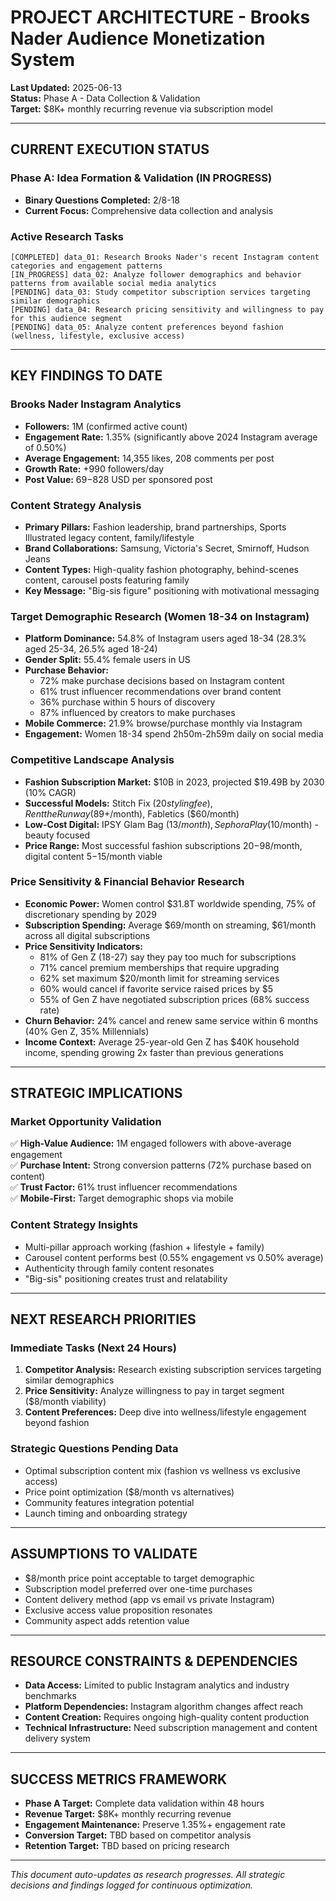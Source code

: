 # PROJECT ARCHITECTURE - Brooks Nader Audience Monetization System

**Last Updated:** 2025-06-13  
**Status:** Phase A - Data Collection & Validation  
**Target:** $8K+ monthly recurring revenue via subscription model

---

## CURRENT EXECUTION STATUS

### **Phase A: Idea Formation & Validation** (IN PROGRESS)
- **Binary Questions Completed:** 2/8-18
- **Current Focus:** Comprehensive data collection and analysis

### **Active Research Tasks**
```
[COMPLETED] data_01: Research Brooks Nader's recent Instagram content categories and engagement patterns
[IN_PROGRESS] data_02: Analyze follower demographics and behavior patterns from available social media analytics  
[PENDING] data_03: Study competitor subscription services targeting similar demographics
[PENDING] data_04: Research pricing sensitivity and willingness to pay for this audience segment
[PENDING] data_05: Analyze content preferences beyond fashion (wellness, lifestyle, exclusive access)
```

---

## KEY FINDINGS TO DATE

### **Brooks Nader Instagram Analytics**
- **Followers:** 1M (confirmed active count)
- **Engagement Rate:** 1.35% (significantly above 2024 Instagram average of 0.50%)
- **Average Engagement:** 14,355 likes, 208 comments per post
- **Growth Rate:** +990 followers/day
- **Post Value:** $69-$828 USD per sponsored post

### **Content Strategy Analysis**
- **Primary Pillars:** Fashion leadership, brand partnerships, Sports Illustrated legacy content, family/lifestyle
- **Brand Collaborations:** Samsung, Victoria's Secret, Smirnoff, Hudson Jeans
- **Content Types:** High-quality fashion photography, behind-scenes content, carousel posts featuring family
- **Key Message:** "Big-sis figure" positioning with motivational messaging

### **Target Demographic Research (Women 18-34 on Instagram)**
- **Platform Dominance:** 54.8% of Instagram users aged 18-34 (28.3% aged 25-34, 26.5% aged 18-24)
- **Gender Split:** 55.4% female users in US
- **Purchase Behavior:**
  - 72% make purchase decisions based on Instagram content
  - 61% trust influencer recommendations over brand content
  - 36% purchase within 5 hours of discovery
  - 87% influenced by creators to make purchases
- **Mobile Commerce:** 21.9% browse/purchase monthly via Instagram
- **Engagement:** Women 18-34 spend 2h50m-2h59m daily on social media

### **Competitive Landscape Analysis**
- **Fashion Subscription Market:** $10B in 2023, projected $19.49B by 2030 (10% CAGR)
- **Successful Models:** Stitch Fix ($20 styling fee), Rent the Runway ($89+/month), Fabletics ($60/month)
- **Low-Cost Digital:** IPSY Glam Bag ($13/month), Sephora Play ($10/month) - beauty focused
- **Price Range:** Most successful fashion subscriptions $20-$98/month, digital content $5-$15/month viable

### **Price Sensitivity & Financial Behavior Research**
- **Economic Power:** Women control $31.8T worldwide spending, 75% of discretionary spending by 2029
- **Subscription Spending:** Average $69/month on streaming, $61/month across all digital subscriptions
- **Price Sensitivity Indicators:**
  - 81% of Gen Z (18-27) say they pay too much for subscriptions
  - 71% cancel premium memberships that require upgrading
  - 62% set maximum $20/month limit for streaming services
  - 60% would cancel if favorite service raised prices by $5
  - 55% of Gen Z have negotiated subscription prices (68% success rate)
- **Churn Behavior:** 24% cancel and renew same service within 6 months (40% Gen Z, 35% Millennials)
- **Income Context:** Average 25-year-old Gen Z has $40K household income, spending growing 2x faster than previous generations

---

## STRATEGIC IMPLICATIONS

### **Market Opportunity Validation**
✅ **High-Value Audience:** 1M engaged followers with above-average engagement  
✅ **Purchase Intent:** Strong conversion patterns (72% purchase based on content)  
✅ **Trust Factor:** 61% trust influencer recommendations  
✅ **Mobile-First:** Target demographic shops via mobile  

### **Content Strategy Insights**
- Multi-pillar approach working (fashion + lifestyle + family)
- Carousel content performs best (0.55% engagement vs 0.50% average)
- Authenticity through family content resonates
- "Big-sis" positioning creates trust and relatability

---

## NEXT RESEARCH PRIORITIES

### **Immediate Tasks (Next 24 Hours)**
1. **Competitor Analysis:** Research existing subscription services targeting similar demographics
2. **Price Sensitivity:** Analyze willingness to pay in target segment ($8/month viability)
3. **Content Preferences:** Deep dive into wellness/lifestyle engagement beyond fashion

### **Strategic Questions Pending Data**
- Optimal subscription content mix (fashion vs wellness vs exclusive access)
- Price point optimization ($8/month vs alternatives)
- Community features integration potential
- Launch timing and onboarding strategy

---

## ASSUMPTIONS TO VALIDATE
- $8/month price point acceptable to target demographic
- Subscription model preferred over one-time purchases
- Content delivery method (app vs email vs private Instagram)
- Exclusive access value proposition resonates
- Community aspect adds retention value

---

## RESOURCE CONSTRAINTS & DEPENDENCIES
- **Data Access:** Limited to public Instagram analytics and industry benchmarks
- **Platform Dependencies:** Instagram algorithm changes affect reach
- **Content Creation:** Requires ongoing high-quality content production
- **Technical Infrastructure:** Need subscription management and content delivery system

---

## SUCCESS METRICS FRAMEWORK
- **Phase A Target:** Complete data validation within 48 hours
- **Revenue Target:** $8K+ monthly recurring revenue
- **Engagement Maintenance:** Preserve 1.35%+ engagement rate
- **Conversion Target:** TBD based on competitor analysis
- **Retention Target:** TBD based on pricing research

---

*This document auto-updates as research progresses. All strategic decisions and findings logged for continuous optimization.*